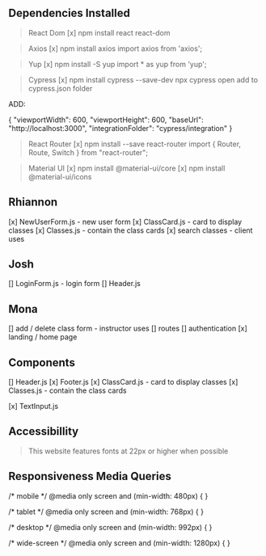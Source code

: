 

## Dependencies Installed

> React Dom
[x] npm install react react-dom

> Axios
[x] npm install axios
import axios from 'axios';

> Yup
[x] npm install -S yup
import * as yup from 'yup';

> Cypress
[x] npm install cypress --save-dev
npx cypress open
add to cypress.json folder

ADD:

{
  "viewportWidth": 600,
  "viewportHeight": 600,
  "baseUrl": "http://localhost:3000",
  "integrationFolder": "cypress/integration"
}

> React Router
[x] npm install --save react-router
import { Router, Route, Switch } from "react-router";

> Material UI
[x] npm install @material-ui/core
[x] npm install @material-ui/icons

## Rhiannon
[x] NewUserForm.js - new user form 
[x] ClassCard.js - card to display classes
[x] Classes.js - contain the class cards
[x] search classes - client uses

## Josh
[] LoginForm.js - login form
[] Header.js 

## Mona
[] add / delete class form - instructor uses
[] routes
[] authentication
[x] landing / home page

## Components
[] Header.js 
[x] Footer.js 
[x] ClassCard.js - card to display classes 
[x] Classes.js - contain the class cards 

[x] TextInput.js



## Accessibillity
> This website features fonts at 22px or higher when possible


## Responsiveness Media Queries
/* mobile  */
@media only screen and (min-width: 480px) {
}

 /* tablet */
@media only screen and (min-width: 768px) {
}

/* desktop */
@media only screen and (min-width: 992px) {
}

/* wide-screen */
@media only screen and (min-width: 1280px) {
}


